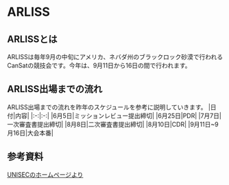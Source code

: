 # ARLISS
## ARLISSとは
ARLISSは毎年9月の中旬にアメリカ、ネバダ州のブラックロック砂漠で行われるCanSatの競技会です。今年は、9月11日から16日の間で行われます。
## ARLISS出場までの流れ
ARLISS出場までの流れを昨年のスケジュールを参考に説明していきます。
|日付|内容|
|:-:|:-:|
|6月5日|ミッションレビュー提出締切|
|6月25日|PDR|
|7月7日|一次審査書提出締切|
|8月8日|二次審査書提出締切|
|8月10日|CDR|
|9月11日~9月16日|大会本番|

## 参考資料
[UNISECのホームページより](http://unisec.jp/activities/arliss)

